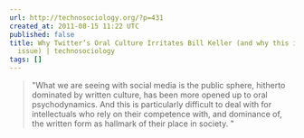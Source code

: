 ```yaml
---
url: http://technosociology.org/?p=431
created_at: 2011-08-15 11:22 UTC
published: false
title: Why Twitter’s Oral Culture Irritates Bill Keller (and why this is an important
  issue) | technosociology
tags: []
---
```


> "What we are seeing with social media is the public sphere, hitherto dominated by written culture, has been more opened up to oral psychodynamics. And this is particularly difficult to deal with for intellectuals who rely on their competence with, and dominance of, the written form as hallmark of their place in society. "
